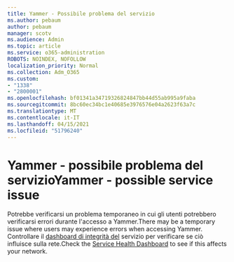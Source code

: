 ```yaml
---
title: Yammer - Possibile problema del servizio
ms.author: pebaum
author: pebaum
manager: scotv
ms.audience: Admin
ms.topic: article
ms.service: o365-administration
ROBOTS: NOINDEX, NOFOLLOW
localization_priority: Normal
ms.collection: Adm_O365
ms.custom:
- "1338"
- "2800001"
ms.openlocfilehash: bf01341a34719326824847bb44d55ab995a9faba
ms.sourcegitcommit: 8bc60ec34bc1e40685e3976576e04a2623f63a7c
ms.translationtype: MT
ms.contentlocale: it-IT
ms.lasthandoff: 04/15/2021
ms.locfileid: "51796240"
---
```

# <a name="yammer---possible-service-issue"></a><span data-ttu-id="96127-102">Yammer - possibile problema del servizio</span><span class="sxs-lookup"><span data-stu-id="96127-102">Yammer - possible service issue</span></span>

<span data-ttu-id="96127-103">Potrebbe verificarsi un problema temporaneo in cui gli utenti potrebbero verificarsi errori durante l'accesso a Yammer.</span><span class="sxs-lookup"><span data-stu-id="96127-103">There may be a temporary issue where users may experience errors when accessing Yammer.</span></span> <span data-ttu-id="96127-104">Controllare il [dashboard di integrità del](https://admin.microsoft.com/AdminPortal/Home#/servicehealth) servizio per verificare se ciò influisce sulla rete.</span><span class="sxs-lookup"><span data-stu-id="96127-104">Check the [Service Health Dashboard](https://admin.microsoft.com/AdminPortal/Home#/servicehealth) to see if this affects your network.</span></span>
